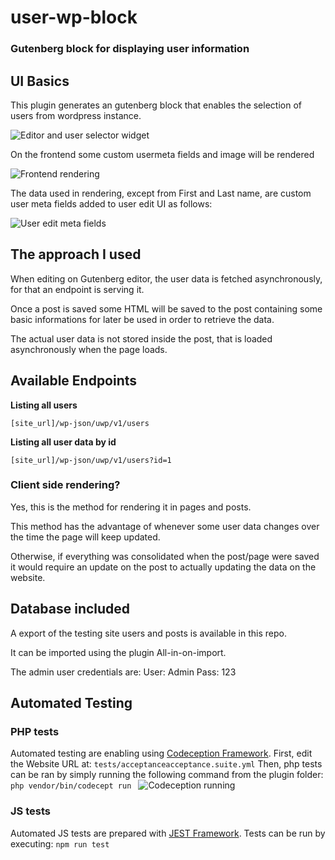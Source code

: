 # user-wp-block
### Gutenberg block for displaying user information

## UI Basics

This plugin generates an gutenberg block that enables the selection of users from wordpress instance.

![Editor and user selector widget](https://i.imgur.com/fG05JSA.png)


On the frontend some custom usermeta fields and image will be rendered

![Frontend rendering](https://i.imgur.com/ISwu1ca.png)


The data used in rendering, except from First and Last name, are custom user meta fields added to user edit UI as follows: 

![User edit meta fields](https://i.imgur.com/Lougm3W.png)


## The approach I used

When editing on Gutenberg editor, the user data is fetched asynchronously, for that an endpoint is serving it.

Once a post is saved some HTML will be saved to the post containing some basic informations for later be used in order to retrieve the data.

The actual user data is not stored inside the post, that is loaded asynchronously when the page loads.

## Available Endpoints

**Listing all users**

`[site_url]/wp-json/uwp/v1/users`

**Listing all user data by id**

`[site_url]/wp-json/uwp/v1/users?id=1`

### Client side rendering?
Yes, this is the method for rendering it in pages and posts.

This method has the advantage of whenever some user data changes over the time the page will keep updated.

Otherwise, if everything was consolidated when the post/page were saved it would require an update on the post to actually updating the data on the website.


## Database included
A export of the testing site users and posts is available in this repo.

It can be imported using the plugin All-in-on-import.

The admin user credentials are:
User: Admin
Pass: 123

## Automated Testing

### PHP tests
Automated testing are enabling using [Codeception Framework](https://codeception.com/).
First, edit the Website URL at:
`tests/acceptanceacceptance.suite.yml`
Then, php tests can be ran by simply running the following command from the plugin folder:
`php vendor/bin/codecept run `
![Codeception running](https://i.imgur.com/lVY1j80.png)


### JS tests
Automated JS tests are prepared with [JEST Framework](https://jestjs.io/).
Tests can be run by executing:
`npm run test`


